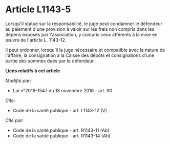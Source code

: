 # Article L1143-5

Lorsqu'il statue sur la responsabilité, le juge peut condamner le défendeur au paiement d'une provision à valoir sur les
frais non compris dans les dépens exposés par l'association, y compris ceux afférents à la mise en œuvre de l'article L.
1143-12. 

Il peut ordonner, lorsqu'il la juge nécessaire et compatible avec la nature de l'affaire, la consignation à la Caisse des
dépôts et consignations d'une partie des sommes dues par le défendeur.

**Liens relatifs à cet article**

_Modifié par_:

  - Loi n°2016-1547 du 18 novembre 2016 - art. 90

_Cite_:

  - Code de la santé publique - art. L1143-12 (V)

_Cité par_:

  - Code de la santé publique - art. R1143-11 (Ab)
  - Code de la santé publique - art. R1143-14 (Ab)
